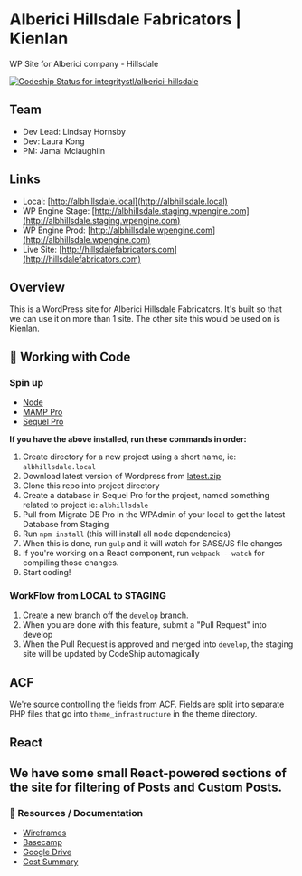 # Alberici Hillsdale Fabricators | Kienlan
WP Site for Alberici company - Hillsdale

[ ![Codeship Status for integritystl/alberici-hillsdale](https://app.codeship.com/projects/685902a0-6c1c-0136-2086-5ef55451d790/status?branch=master)](https://app.codeship.com/projects/298413)

## Team
- Dev Lead: Lindsay Hornsby
- Dev: Laura Kong
- PM: Jamal Mclaughlin

## Links
- Local: [http://albhillsdale.local](http://albhillsdale.local)
- WP Engine Stage: [http://albhillsdale.staging.wpengine.com](http://albhillsdale.staging.wpengine.com)
- WP Engine Prod: [http://albhillsdale.wpengine.com](http://albhillsdale.wpengine.com)
- Live Site: [http://hillsdalefabricators.com](http://hillsdalefabricators.com)

## Overview

This is a WordPress site for Alberici Hillsdale Fabricators. It's built so that we can use it on more than 1 site. The other site this would be used on is Kienlan.

## :money_with_wings: Working with Code

### Spin up

* [Node](https://nodejs.org/)
* [MAMP Pro](https://www.mamp.info/en/mamp-pro/)
* [Sequel Pro](https://sequelpro.com/)

**If you have the above installed, run these commands in order:**

1. Create directory for a new project using a short name, ie: `albhillsdale.local`
1. Download latest version of Wordpress from [latest.zip](http://wordpress.org/latest.zip)
1. Clone this repo into project directory
1. Create a database in Sequel Pro for the project, named something related to project ie: `albhillsdale`
1. Pull from Migrate DB Pro in the WPAdmin of your local to get the latest Database from Staging
1. Run `npm install` (this will install all node dependencies)
1. When this is done, run `gulp` and it will watch for SASS/JS file changes
1. If you're working on a React component, run `webpack --watch` for compiling those changes.
1. Start coding!


### WorkFlow from LOCAL to STAGING
1. Create a new branch off the `develop` branch.
1. When you are done with this feature, submit a "Pull Request" into develop
1. When the Pull Request is approved and merged into `develop`, the staging site will be updated by CodeShip automagically


## ACF
We're source controlling the fields from ACF. Fields are split into separate PHP files that go into `theme_infrastructure` in the theme directory.

## React
We have some small React-powered sections of the site for filtering of Posts and Custom Posts.
---
### :memo: Resources / Documentation
- [Wireframes](https://drive.google.com/open?id=1ZdQqsbJduhIipOJydXcZeBZRqI3E-m2i)
- [Basecamp](https://basecamp.com/1771322/projects/15334547)
- [Google Drive](https://drive.google.com/drive/folders/167tGb1-gzrTDeE2krt5lSgczEEhsNTtJ)
- [Cost Summary](https://docs.google.com/spreadsheets/d/1OiuAjvElrhwzCJ_entVzQn-115cSZRV92oel30lpIUY/edit#gid=1352354711)
